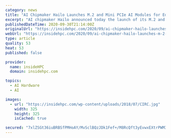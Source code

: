 ```yaml
---
category: news
title: "AI Chipmaker Hailo Launches M.2 and Mini PCIe AI Modules for Edge Devices"
excerpt: "AI chipmaker Hailo announced today the launch of its M.2 and Mini PCIe high-performance AI acceleration modules for empowering edge devices. Integrating the Hailo-8 processor, the modules can be plugged into a variety of edge devices for such use cases as smart cities,"
publishedDateTime: 2020-09-30T21:14:00Z
originalUrl: "https://insidehpc.com/2020/09/ai-chipmaker-hailo-launches-m-2-and-mini-pcie-ai-modules-for-edge-devices/"
webUrl: "https://insidehpc.com/2020/09/ai-chipmaker-hailo-launches-m-2-and-mini-pcie-ai-modules-for-edge-devices/"
type: article
quality: 53
heat: 53
published: false

provider:
  name: insideHPC
  domain: insidehpc.com

topics:
  - AI Hardware
  - AI

images:
  - url: "https://insidehpc.com/wp-content/uploads/2018/07/CIRC.jpg"
    width: 325
    height: 325
    isCached: true

secured: "7xlZSGt36iuBRBSfPMHoAY/MvSclBQzJDk1Fef+/M8RcQft3yEvwxEXtrPWM39IqdmYyaEp8cG0HT48+d2y6R933bK0Ry1ux0WX01DUNqh5BMxq1uOcYMAK4ND6j6gQD4aJHFz2s/lr2Y1T2ywtbthzs3a4q8mmf5UMUgt11p9R2d8vBzqzG5ML10/yfgtW8/e/1Ynbmg03NQntswwKemOW5GBlHXag0J2F/XJkEFOVKxAlyHm08FPJ4mJ1V7FqQw5LR2ktPn2MhjcUZCZWD7pvGUispt+ec8gIgdF5gUTMPvQrWsGma4K3t2FCmMhZUYQDN3Z7Qo4wNPpGSAWyEcKjF12HJabAuQ6g9PyzjpOg=;/73nZdiuN9J32/slUQ0aMw=="
---
```


